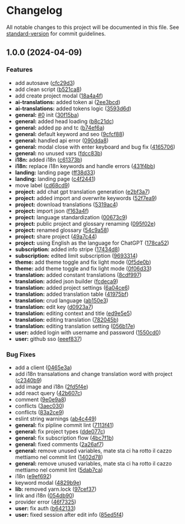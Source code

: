# Changelog

All notable changes to this project will be documented in this file. See [standard-version](https://github.com/conventional-changelog/standard-version) for commit guidelines.

## 1.0.0 (2024-04-09)

### Features

- add autosave ([cfc29d3](https://github.com/Matergi/translo/commit/cfc29d324f31ff9a18f8fd4b9e2bcb720f1fb9f6))
- add clean script ([b521ca8](https://github.com/Matergi/translo/commit/b521ca81c75fe5aef3252cc58892470e5a105ef9))
- add create project modal ([18a4a4f](https://github.com/Matergi/translo/commit/18a4a4f3aad8de41aee009257945f84e5042ee0f))
- **ai-translations:** added token ai ([2ee3bcd](https://github.com/Matergi/translo/commit/2ee3bcd31c49a7f5fbae62dc2c0982e1dd6e82a8))
- **ai-translations:** added tokens logic ([3593d6d](https://github.com/Matergi/translo/commit/3593d6dd2a545c4b9d6849890ef832cf325dc2d2))
- **general:** [#0](https://github.com/Matergi/translo/issues/0) init ([30f15ba](https://github.com/Matergi/translo/commit/30f15ba962c1fd30fde6817512fe5b0468b28f5a))
- **general:** added head loading ([b8c21dc](https://github.com/Matergi/translo/commit/b8c21dcba01aa409f82bc2ab4e009fa3de6491f6))
- **general:** added pp and tc ([b74ef6a](https://github.com/Matergi/translo/commit/b74ef6ad90e9e5cf6ecc6c3a45ff2a99bfa8123d))
- **general:** default keyword and seo ([9cfcf88](https://github.com/Matergi/translo/commit/9cfcf885cbf840289be70bcb556b8141b7b32a00))
- **general:** handled api error ([090dda8](https://github.com/Matergi/translo/commit/090dda8623245b8f05ad55136e5a1c41767ab282))
- **general:** modal close with enter keyboard and bug fix ([4165706](https://github.com/Matergi/translo/commit/416570634173fa510efce9200d5aca4babd60cd2))
- **general:** no unused vars ([fdcc83b](https://github.com/Matergi/translo/commit/fdcc83ba69e005f6fb85dde958650d8f8373387b))
- **i18n:** added i18n ([c61373b](https://github.com/Matergi/translo/commit/c61373b0683b64080f502bfcbb452fe314346c24))
- **i18n:** replace i18n keywords and handle errors ([431f4bb](https://github.com/Matergi/translo/commit/431f4bbf10b4d7898456b7c0fe50d391069b7aef))
- **landing:** landing page ([ff38d33](https://github.com/Matergi/translo/commit/ff38d33ec9fb67303ac7f366d107dc42170c00ff))
- **landing:** landing page ([c4f2441](https://github.com/Matergi/translo/commit/c4f2441a6625d17c7f0daba973a66b69d7f0b783))
- move label ([cd68cd9](https://github.com/Matergi/translo/commit/cd68cd94288294dc01b502479fb2bcce9c36fe25))
- **project:** add chat gpt translation generation ([e2bf3a7](https://github.com/Matergi/translo/commit/e2bf3a7636274c56b3998f3ad5fdcac575dbab54))
- **project:** added import and overwrite keywords ([52f7ea9](https://github.com/Matergi/translo/commit/52f7ea9dfef56d1875e699765474b8ae6792a247))
- **project:** download translations ([5319ac4](https://github.com/Matergi/translo/commit/5319ac42fabdcd4f45769f454e918d38e3667f6f))
- **project:** import json ([f163a4f](https://github.com/Matergi/translo/commit/f163a4f24254bbda97d9637f628ba102f092d609))
- **project:** language standardization ([00673c9](https://github.com/Matergi/translo/commit/00673c96fb439e5f6829b52c5a0c53777a3ccf5b))
- **project:** public project and glossary renaming ([095f02e](https://github.com/Matergi/translo/commit/095f02e6bd5dfabc4414e5332f3b619359ed7d73))
- **project:** renamed glossary ([54c9a58](https://github.com/Matergi/translo/commit/54c9a580ece0a5936cc6a0594d02fdbed4ba0728))
- **project:** share project ([49a7c44](https://github.com/Matergi/translo/commit/49a7c44e125b6aa4b55d4d4cd5517b2556ab8499))
- **project:** using English as the language for ChatGPT ([178ca52](https://github.com/Matergi/translo/commit/178ca52efbfccab4a837d62ea2c632e89f43dd82))
- **subscription:** added info stripe ([17434d8](https://github.com/Matergi/translo/commit/17434d820549ba7f3d5ba8f5e352a7d09d83a6ce))
- **subscription:** edited limit subscription ([9693314](https://github.com/Matergi/translo/commit/9693314496a04e649968b3001dbaccf57045a499))
- **theme:** add theme toggle and fix light mode ([0f5de0b](https://github.com/Matergi/translo/commit/0f5de0bd1b1fe981febd154abdf2f40140546fb8))
- **theme:** add theme toggle and fix light mode ([0f06d33](https://github.com/Matergi/translo/commit/0f06d33c57bbbbf880eccc0b3af707b96636d233))
- **translation:** added constant translations ([8cdf997](https://github.com/Matergi/translo/commit/8cdf99758bc841ee2b5d0e1eb3237a84e5c8dadc))
- **translation:** added json builder ([fcdeca9](https://github.com/Matergi/translo/commit/fcdeca92d98b2ed2f07494a9afb89d1fd42696b7))
- **translation:** added project settings ([6a04ce6](https://github.com/Matergi/translo/commit/6a04ce6b9a35ae46770f706c43fe1136638bd130))
- **translation:** added translation table ([41975bf](https://github.com/Matergi/translo/commit/41975bfc6fd9e0f09c4171c551de8bac925deeeb))
- **translation:** crud language ([ab150e3](https://github.com/Matergi/translo/commit/ab150e3ee4231f1162c0171a5fe3f0a7dbed2506))
- **translation:** edit key ([d0923a7](https://github.com/Matergi/translo/commit/d0923a7d253ed1fcd677ac577ada9f3192b6b68d))
- **translation:** editing context and title ([ed9e5e5](https://github.com/Matergi/translo/commit/ed9e5e51a5c9c94e9c6f4389e73c919ab813777f))
- **translation:** editing translation ([782045b](https://github.com/Matergi/translo/commit/782045b1a701ed4d8baab9212c14b767412d7b0c))
- **translation:** editing translation setting ([056b17e](https://github.com/Matergi/translo/commit/056b17e57c1c1189eafa0183bf53abf06bc3ae85))
- **user:** added login with username and password ([1550cd0](https://github.com/Matergi/translo/commit/1550cd02b52e99c5f68cabd846d792fcec6c4aed))
- **user:** github sso ([eeef837](https://github.com/Matergi/translo/commit/eeef8372e34c1721484d25c00e7437c9afc392f7))

### Bug Fixes

- add a client ([0465e3a](https://github.com/Matergi/translo/commit/0465e3acbf71ed473b00d32077f4cd32665b9fc6))
- add i18n transalations and change translation word with project ([c2340b9](https://github.com/Matergi/translo/commit/c2340b937acaf24f4cd30c260721ba8101a5af2d))
- add image and i18n ([2fd5f4e](https://github.com/Matergi/translo/commit/2fd5f4e46a1512ef556374595cf18d6536e7239e))
- add react query ([42b607c](https://github.com/Matergi/translo/commit/42b607c45a5c9921b0f1d8098a849f5f981f90a0))
- comment ([9e0e9a8](https://github.com/Matergi/translo/commit/9e0e9a8a1910b5637efac33ce1b25eb238b19710))
- conflicts ([3aec030](https://github.com/Matergi/translo/commit/3aec030748fec8524ee194b21c410e4304422a38))
- conflicts ([83a2ce9](https://github.com/Matergi/translo/commit/83a2ce9392fcf7fad9c20aa611221cf55640a296))
- eslint string warnings ([ab4c449](https://github.com/Matergi/translo/commit/ab4c4495e5cb6d2566ae4857d797a16a8182dd2d))
- **general:** fix pipline commit lint ([7113f41](https://github.com/Matergi/translo/commit/7113f41db7bdbb99de3456a3632b85ccf0aae49c))
- **general:** fix project types ([dde077c](https://github.com/Matergi/translo/commit/dde077cc722613a6e39d6baa8c4a72881b82bf34))
- **general:** fix subscription flow ([4bc7f1b](https://github.com/Matergi/translo/commit/4bc7f1b51829319845f2ceb32868e62985a8dbc8))
- **general:** fixed comments ([2a26af7](https://github.com/Matergi/translo/commit/2a26af7501e4bdad6e53bee283d2faec98dbadcc))
- **general:** remove unused variables, mate sta ci ha rotto il cazzo mettiamo nel commit lint ([1402d78](https://github.com/Matergi/translo/commit/1402d789e07f80c6947e4ed8bab3b5853be83c80))
- **general:** remove unused variables, mate sta ci ha rotto il cazzo mettiamo nel commit lint ([5dab7ca](https://github.com/Matergi/translo/commit/5dab7caf6c2baef49efc2bcad8adfb5c61caae97))
- i18n ([e9ef692](https://github.com/Matergi/translo/commit/e9ef6920d77a70ce3e533574a7ec035d2eb1e00a))
- keyword modal ([4829b9e](https://github.com/Matergi/translo/commit/4829b9e6bb5d6986984f1307b54844fbfe6dd4f5))
- **lib:** removed yarn.lock ([97cef37](https://github.com/Matergi/translo/commit/97cef3751d232a05a38a0498a0fae8ad0f1fea06))
- link and i18n ([054db90](https://github.com/Matergi/translo/commit/054db90cdbb7151767370192c7e56e32ad1efa79))
- provider error ([46f7325](https://github.com/Matergi/translo/commit/46f73251523fcf39099b058e9773bbc94521eb95))
- **user:** fix auth ([b642133](https://github.com/Matergi/translo/commit/b642133c4bef35a804f50709fa25851b26063e32))
- **user:** fixed session after edit info ([85ed5f4](https://github.com/Matergi/translo/commit/85ed5f4fddeb9901dff7916dbc15b96b19a9ee20))
